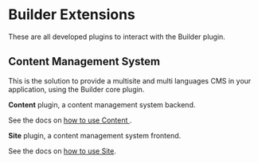 # Builder Extensions

These are all developed plugins to interact with the Builder plugin.

## Content Management System

This is the solution to provide a multisite and multi languages CMS in your application, 
using the Builder core plugin.

**Content** plugin, a content management system backend.

See the docs on [how to use Content ](http://aoliverio.readthedocs.org/projects/builder-site/en/latest/).

**Site** plugin, a content management system frontend.

See the docs on [how to use Site](http://aoliverio.readthedocs.org/projects/builder-content/en/latest/).
